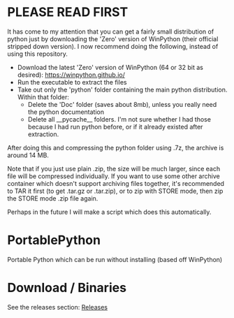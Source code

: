 # PLEASE READ FIRST

It has come to my attention that you can get a fairly small distribution of python just by downloading the 'Zero' version of WinPython (their official stripped down version). I now recommend doing the following, instead of using this repository.

- Download the latest 'Zero' version of WinPython (64 or 32 bit as desired): https://winpython.github.io/
- Run the executable to extract the files
- Take out only the 'python' folder containing the main python distribution. Within that folder:
  - Delete the 'Doc' folder (saves about 8mb), unless you really need the python documentation
  - Delete all \_\_pycache\_\_ folders. I'm not sure whether I had those because I had run python before, or if it already existed after extraction.

After doing this and compressing the python folder using .7z, the archive is around 14 MB. 

Note that if you just use plain .zip, the size will be much larger, since each file will be compressed individually. If you want to use some other archive container which doesn't support archiving files together, it's recommended to TAR it first (to get .tar.gz or .tar.zip), or to zip with STORE mode, then zip the STORE mode .zip file again.

Perhaps in the future I will make a script which does this automatically.

# PortablePython
Portable Python which can be run without installing (based off WinPython)

# Download / Binaries
See the releases section: [Releases](https://github.com/drojf/PortablePython/releases)
